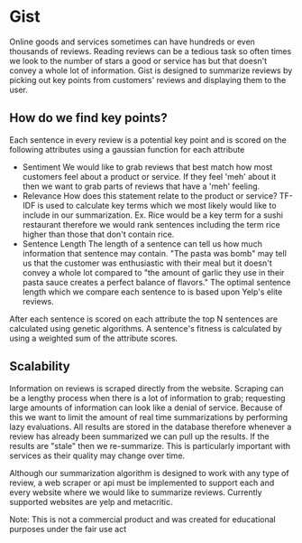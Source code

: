 Gist
==============
Online goods and services sometimes can have hundreds or even thousands of reviews. Reading reviews can be a tedious task so often times we look to the number of stars a good or service has but that doesn't convey a whole lot of information. Gist is designed to summarize reviews by picking out key points from customers' reviews and displaying them to the user.   

## How do we find key points?
Each sentence in every review is a potential key point and is scored on the following attributes using a gaussian function for each attribute
 - Sentiment
    We would like to grab reviews that best match how most customers feel about a product or service. If they feel 'meh' about it then we want to grab parts of reviews that have a 'meh' feeling. 
 - Relevance
    How does this statement relate to the product or service? TF-IDF is used to calculate key terms which we most likely would like to include in our summarization. Ex. Rice would be a key term for a sushi restaurant therefore we would rank sentences including the term rice higher than those that don't contain rice. 
 - Sentence Length
    The length of a sentence can tell us how much information that sentence may contain. "The pasta was bomb" may tell us that the customer was enthusiastic with their meal but it doesn't convey a whole lot compared to "the amount of garlic they use in their pasta sauce creates a perfect balance of flavors." The optimal sentence length which we compare each sentence to is based upon Yelp's elite reviews.   

After each sentence is scored on each attribute the top N sentences are calculated using genetic algorithms. A sentence's fitness is calculated by using a weighted sum of the attribute scores.

## Scalability
Information on reviews is scraped directly from the website. Scraping can be a lengthy process when there is a lot of information to grab; requesting large amounts of information can look like a denial of service. Because of this we want to limit the amount of real time summarizations by performing lazy evaluations. All results are stored in the database therefore whenever a review has already been summarized we can pull up the results. If the results are "stale" then we re-summarize. This is particularly important with services as their quality may change over time. 

Although our summarization algorithm is designed to work with any type of review, a web scraper or api must be implemented to support each and every website where we would like to summarize reviews. Currently supported websites are yelp and metacritic. 



Note: This is not a commercial product and was created for educational purposes under the fair use act
